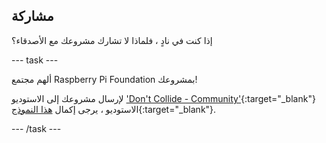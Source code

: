 ## مشاركة

إذا كنت في نادٍ ، فلماذا لا تشارك مشروعك مع الأصدقاء؟

--- task ---

ألهم مجتمع Raspberry Pi Foundation بمشروعك!

لإرسال مشروعك إلى الاستوديو ['Don't Collide - Community'](https://wke.lt/w/s/8sVH4f){:target="_blank"} الاستوديو ، يرجى إكمال [هذا النموذج](https://form.raspberrypi.org/f/community-project-submissions){:target="_blank"}.

--- /task ---
